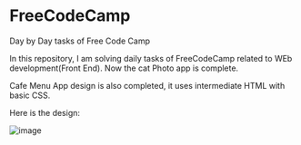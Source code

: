 # FreeCodeCamp
Day by Day tasks of Free Code Camp

In this repository, I am solving daily tasks of FreeCodeCamp related to WEb development(Front End).
Now the cat Photo app is complete.

Cafe Menu App design is also completed, it uses intermediate HTML with basic CSS.

Here is the design:

![image](https://user-images.githubusercontent.com/88979046/221378101-c2582eef-ab1d-4f15-8029-ec1420b01350.png)
